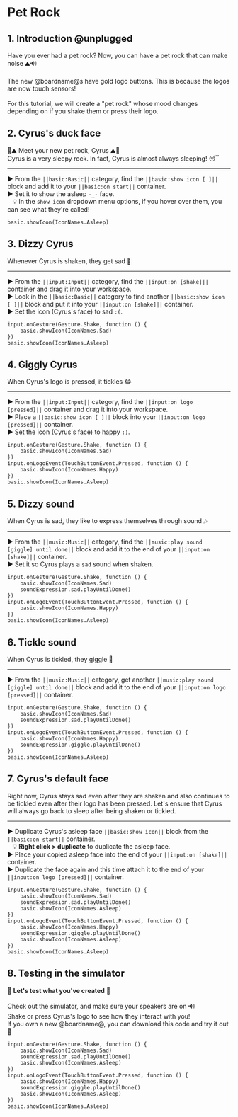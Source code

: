 # Pet Rock

## 1. Introduction @unplugged

Have you ever had a pet rock? Now, you can have a pet rock that can make noise ⛰️🔊
<br/>
<br/>
The new @boardname@s have gold logo buttons. This is because the logos are now touch sensors!
<br/>
<br/>
For this tutorial, we will create a "pet rock" whose mood changes depending on if you shake them or press their logo.

## 2. Cyrus's duck face

👋⛰️ Meet your new pet rock, Cyrus ⛰️👋
<br/>
Cyrus is a very sleepy rock. In fact, Cyrus is almost always sleeping! 😴

---

► From the ``||basic:Basic||`` category, find the ``||basic:show icon [ ]||`` block and add it to your ``||basic:on start||`` container.
<br/>
► Set it to show the asleep ``-_-`` face.
<br/>
&nbsp;&nbsp; 💡 In the ``show icon`` dropdown menu options, if you hover over them, you can see what they're called!

```blocks
basic.showIcon(IconNames.Asleep)
```

## 3. Dizzy Cyrus

Whenever Cyrus is shaken, they get sad 🙁

---

► From the ``||input:Input||`` category, find the ``||input:on [shake]||`` container and drag it into your workspace.
<br/>
► Look in the ``||basic:Basic||`` category to find another ``||basic:show icon [ ]||`` block and put it into your ``||input:on [shake]||`` container.
<br/>
► Set the icon (Cyrus's face) to sad ``:(``.

```blocks
input.onGesture(Gesture.Shake, function () {
    basic.showIcon(IconNames.Sad)
})
basic.showIcon(IconNames.Asleep)
```

## 4. Giggly Cyrus

When Cyrus's logo is pressed, it tickles 😂

---

► From the ``||input:Input||`` category, find the ``||input:on logo [pressed]||`` container and drag it into your workspace.
<br/>
► Place a ``||basic:show icon [ ]||`` block into your ``||input:on logo [pressed]||`` container.
<br/>
► Set the icon (Cyrus's face) to happy ``:)``.

```blocks
input.onGesture(Gesture.Shake, function () {
    basic.showIcon(IconNames.Sad)
})
input.onLogoEvent(TouchButtonEvent.Pressed, function () {
    basic.showIcon(IconNames.Happy)
})
basic.showIcon(IconNames.Asleep)
```

## 5. Dizzy sound

When Cyrus is sad, they like to express themselves through sound 🎶

---

► From the ``||music:Music||`` category, find the ``||music:play sound [giggle] until done||`` block and add it to the end of your ``||input:on [shake]||`` container.
<br/>
► Set it so Cyrus plays a ``sad`` sound when shaken.

```blocks
input.onGesture(Gesture.Shake, function () {
    basic.showIcon(IconNames.Sad)
    soundExpression.sad.playUntilDone()
})
input.onLogoEvent(TouchButtonEvent.Pressed, function () {
    basic.showIcon(IconNames.Happy)
})
basic.showIcon(IconNames.Asleep)
```

## 6. Tickle sound

When Cyrus is tickled, they giggle 🤣

---

► From the ``||music:Music||`` category, get another ``||music:play sound [giggle] until done||`` block and add it to the end of your ``||input:on logo [pressed]||`` container.

```blocks
input.onGesture(Gesture.Shake, function () {
    basic.showIcon(IconNames.Sad)
    soundExpression.sad.playUntilDone()
})
input.onLogoEvent(TouchButtonEvent.Pressed, function () {
    basic.showIcon(IconNames.Happy)
    soundExpression.giggle.playUntilDone()
})
basic.showIcon(IconNames.Asleep)
```

## 7. Cyrus's default face

Right now, Cyrus stays sad even after they are shaken and also continues to be tickled even after their logo has been pressed. Let's ensure that Cyrus will always go back to sleep after being shaken or tickled.

---

► Duplicate Cyrus's asleep face ``||basic:show icon||`` block from the ``||basic:on start||`` container.
<br/>
&nbsp;&nbsp; 💡 **Right click > duplicate** to duplicate the asleep face.
<br/>
► Place your copied asleep face into the end of your ``||input:on [shake]||`` container.
<br/>
► Duplicate the face again and this time attach it to the end of your ``||input:on logo [pressed]||`` container.

```blocks
input.onGesture(Gesture.Shake, function () {
    basic.showIcon(IconNames.Sad)
    soundExpression.sad.playUntilDone()
    basic.showIcon(IconNames.Asleep)
})
input.onLogoEvent(TouchButtonEvent.Pressed, function () {
    basic.showIcon(IconNames.Happy)
    soundExpression.giggle.playUntilDone()
    basic.showIcon(IconNames.Asleep)
})
basic.showIcon(IconNames.Asleep)
```

## 8. Testing in the simulator

🐾 **Let's test what you've created** 🐾
<br/>
<br/>
Check out the simulator, and make sure your speakers are on 🔊
<br/>
Shake or press Cyrus's logo to see how they interact with you!
<br/>
If you own a new @boardname@, you can download this code and try it out 🥳

```blocks
input.onGesture(Gesture.Shake, function () {
    basic.showIcon(IconNames.Sad)
    soundExpression.sad.playUntilDone()
    basic.showIcon(IconNames.Asleep)
})
input.onLogoEvent(TouchButtonEvent.Pressed, function () {
    basic.showIcon(IconNames.Happy)
    soundExpression.giggle.playUntilDone()
    basic.showIcon(IconNames.Asleep)
})
basic.showIcon(IconNames.Asleep)
```